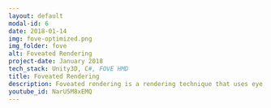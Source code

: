 ```yaml
---
layout: default
modal-id: 6
date: 2018-01-14
img: fove-optimized.png
img_folder: fove
alt: Foveated Rendering
project-date: January 2018
tech_stack: Unity3D, C#, FOVE HMD
title: Foveated Rendering
description: Foveated rendering is a rendering technique that uses eye tracking to reduce rendering workload by reducing image quality in the peripheral vision.
youtube_id: NarU5M8xEMQ
--- 
```

